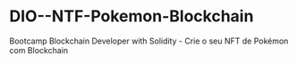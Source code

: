 # DIO--NTF-Pokemon-Blockchain
Bootcamp Blockchain Developer with Solidity -  Crie o seu NFT de Pokémon com Blockchain
